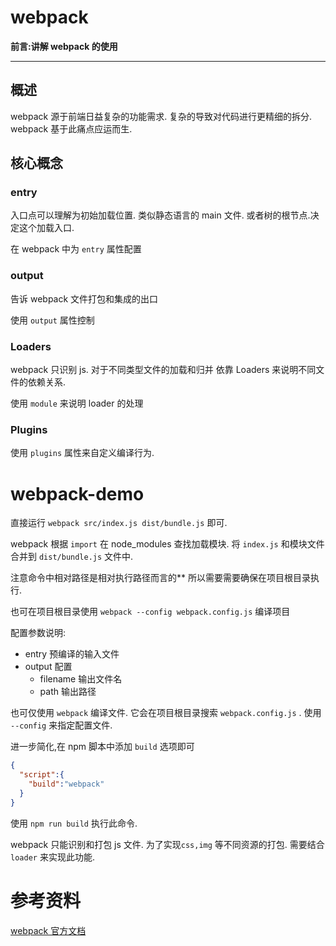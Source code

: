 webpack
===
**前言:讲解 webpack 的使用**

---

## 概述
webpack 源于前端日益复杂的功能需求.
复杂的导致对代码进行更精细的拆分.
webpack 基于此痛点应运而生.

## 核心概念

### entry
入口点可以理解为初始加载位置.
类似静态语言的 main 文件.
或者树的根节点.决定这个加载入口.

在 webpack 中为 `entry` 属性配置

### output
告诉 webpack 文件打包和集成的出口

使用 `output` 属性控制

### Loaders
webpack 只识别 js.
对于不同类型文件的加载和归并
依靠 Loaders 来说明不同文件的依赖关系.

使用 `module` 来说明 loader 的处理

### Plugins
使用 `plugins` 属性来自定义编译行为.


# webpack-demo
直接运行 `webpack src/index.js dist/bundle.js` 即可.

webpack 根据 `import` 在 node_modules 查找加载模块.
将 `index.js` 和模块文件合并到 `dist/bundle.js` 文件中.

注意命令中相对路径是相对执行路径而言的**
所以需要需要确保在项目根目录执行.

也可在项目根目录使用 `webpack --config webpack.config.js` 编译项目

配置参数说明:

* entry 预编译的输入文件
* output 配置
    * filename 输出文件名
    * path 输出路径
    
也可仅使用 `webpack` 编译文件.
它会在项目根目录搜索 `webpack.config.js` .
使用 `--config` 来指定配置文件.

进一步简化,在 npm 脚本中添加 `build` 选项即可

```json
{
  "script":{
    "build":"webpack"
  }
} 
```
使用 `npm run build` 执行此命令.

webpack 只能识别和打包 js 文件.
为了实现`css,img` 等不同资源的打包.
需要结合 `loader` 来实现此功能.





# 参考资料
[webpack 官方文档](https://webpack.js.org/guides/getting-started/)